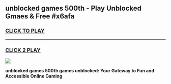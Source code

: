 
## unblocked games 500th - Play Unblocked Gmaes & Free #x6afa
<h3>
<a href="https://premium.freeplayer.one?title=unblocked_games_500th&ref=03M">CLICK TO PLAY</a></h3>
<hr>

<h3>
<a href="https://premium.freeplayer.one?title=unblocked_games_500th&ref=03M">CLICK 2 PLAY</a>
  
</h3>

<a href="https://premium.freeplayer.one?title=unblocked_games_500th&ref=03M"><img src="https://clearcache.store/games.png"></a>


**unblocked games 500th games unblocked: Your Gateway to Fun and Accessible Online Gaming**
